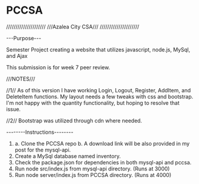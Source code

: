 # PCCSA
/////////////////////
///Azalea City CSA///
/////////////////////

---Purpose---

Semester Project creating a website that utilizes javascript, node.js, MySql, and Ajax

This submission is for week 7 peer review.

///NOTES///

//1// As of this version I have working Login, Logout, Register, AddItem, and DeleteItem functions. My layout needs a few tweaks with css and bootstrap. I'm not happy with the quantity functionality, but hoping to resolve that issue. 

//2// Bootstrap was utilized through cdn where needed.


--------Instructions--------
1. a. Clone the PCCSA repo
   b. A download link will be also provided in my post for the mysql-api.
2. Create a MySql database named inventory.
3. Check the package.json for dependencies in both mysql-api and pccsa.
4. Run node src/index.js from mysql-api directory. (Runs at 3000)
5. Run node server/index.js from PCCSA directory. (Runs at 4000)

